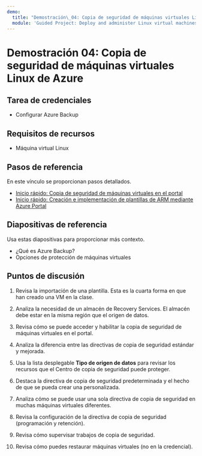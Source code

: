 ```yaml
---
demo:
  title: "Demostración\_04: Copia de seguridad de máquinas virtuales Linux de Azure"
  module: 'Guided Project: Deploy and administer Linux virtual machines'
---
```


# Demostración 04: Copia de seguridad de máquinas virtuales Linux de Azure

## Tarea de credenciales

+ Configurar Azure Backup 

## Requisitos de recursos

+ Máquina virtual Linux

## Pasos de referencia

En este vínculo se proporcionan pasos detallados.

+ [Inicio rápido: Copia de seguridad de máquinas virtuales en el portal](https://learn.microsoft.com/azure/backup/quick-backup-vm-portal)
+ [Inicio rápido: Creación e implementación de plantillas de ARM mediante Azure Portal](https://learn.microsoft.com/azure/azure-resource-manager/templates/quickstart-create-templates-use-the-portal)

## Diapositivas de referencia

Usa estas diapositivas para proporcionar más contexto.  

+ ¿Qué es Azure Backup?
+ Opciones de protección de máquinas virtuales

## Puntos de discusión

1. Revisa la importación de una plantilla. Esta es la cuarta forma en que han creado una VM en la clase.
   
1. Analiza la necesidad de un almacén de Recovery Services. El almacén debe estar en la misma región que el origen de datos. 

1. Revisa cómo se puede acceder y habilitar la copia de seguridad de máquinas virtuales en el portal. 

1. Analiza la diferencia entre las directivas de copia de seguridad estándar y mejorada. 

1. Usa la lista desplegable **Tipo de origen de datos** para revisar los recursos que el Centro de copia de seguridad puede proteger.

1. Destaca la directiva de copia de seguridad predeterminada y el hecho de que se pueda crear una personalizada.

1. Analiza cómo se puede usar una sola directiva de copia de seguridad en muchas máquinas virtuales diferentes.

1. Revisa la configuración de la directiva de copia de seguridad (programación y retención).

1. Revisa cómo supervisar trabajos de copia de seguridad.

1. Revisa cómo puedes restaurar máquinas virtuales (no en la credencial). 
